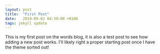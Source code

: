```yaml
---
layout: post
title:  "First Post"
date:   2019-09-02 04:39:00 +0100
tags: jekyll update
---
```

This is my first post on the words blog, it is also a test post to see how adding a new post works. I'll likely right a proper starting post once I have the theme sorted out!
